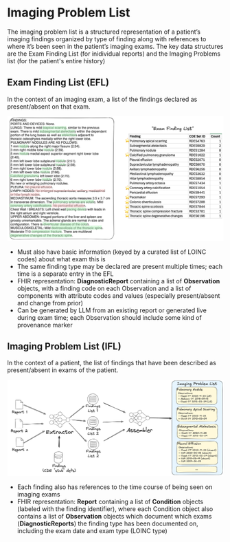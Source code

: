 # Imaging Problem List

The imaging problem list is a structured representation of a patient’s imaging findings organized by type of finding along with references to where it’s been seen in the patient’s imaging exams.
The key data structures are the Exam Finding List (for inidividual reports) and the Imaging Problems list (for the patient's entire history)

## Exam Finding List (EFL)

In the context of an imaging exam, a list of the findings declared as present/absent on that exam.

![Exam Finding List](exam-finding-list.png)

- Must also have basic information (keyed by a curated list of LOINC codes) about what exam this is
- The same finding type may be declared are present multiple times; each time is a separate entry in the EFL
- FHIR representation: **DiagnosticReport** containing a list of **Observation** objects, with a finding code on each Observation and a list of components with attribute codes and values (especially present/absent and change from prior)
- Can be generated by LLM from an existing report or generated live during exam time; each Observation should include some kind of provenance marker

## Imaging Problem List (IFL)

In the context of a patient, the list of findings that have been described as present/absent in exams of the patient.

![Imaging Problem List](imaging-problem-list-process.png)

- Each finding also has references to the time course of being seen on imaging exams
- FHIR representation: **Report** containing a list of **Condition** objects (labeled with the finding identifier), where each Condition object also contains a list of **Observation** objects which document which exams (**DiagnosticReports**) the  finding type has been documented on, including the exam date and exam type (LOINC type)
